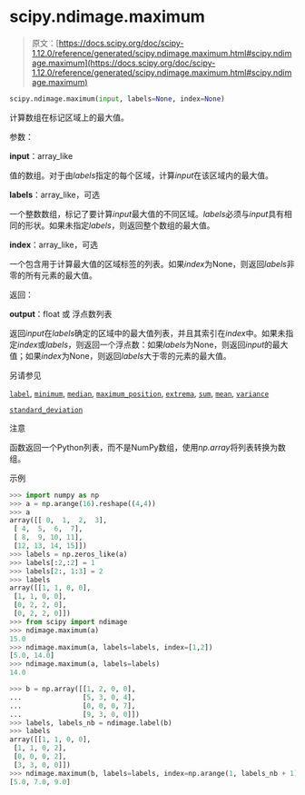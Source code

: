 # scipy.ndimage.maximum

> 原文：[https://docs.scipy.org/doc/scipy-1.12.0/reference/generated/scipy.ndimage.maximum.html#scipy.ndimage.maximum](https://docs.scipy.org/doc/scipy-1.12.0/reference/generated/scipy.ndimage.maximum.html#scipy.ndimage.maximum)

```py
scipy.ndimage.maximum(input, labels=None, index=None)
```

计算数组在标记区域上的最大值。

参数：

**input**：array_like

值的数组。对于由*labels*指定的每个区域，计算*input*在该区域内的最大值。

**labels**：array_like，可选

一个整数数组，标记了要计算*input*最大值的不同区域。*labels*必须与*input*具有相同的形状。如果未指定*labels*，则返回整个数组的最大值。

**index**：array_like，可选

一个包含用于计算最大值的区域标签的列表。如果*index*为None，则返回*labels*非零的所有元素的最大值。

返回：

**output**：float 或 浮点数列表

返回*input*在*labels*确定的区域中的最大值列表，并且其索引在*index*中。如果未指定*index*或*labels*，则返回一个浮点数：如果*labels*为None，则返回*input*的最大值；如果*index*为None，则返回*labels*大于零的元素的最大值。

另请参见

[`label`](scipy.ndimage.label.html#scipy.ndimage.label "scipy.ndimage.label"), [`minimum`](scipy.ndimage.minimum.html#scipy.ndimage.minimum "scipy.ndimage.minimum"), [`median`](scipy.ndimage.median.html#scipy.ndimage.median "scipy.ndimage.median"), [`maximum_position`](scipy.ndimage.maximum_position.html#scipy.ndimage.maximum_position "scipy.ndimage.maximum_position"), [`extrema`](scipy.ndimage.extrema.html#scipy.ndimage.extrema "scipy.ndimage.extrema"), [`sum`](https://docs.python.org/3/library/functions.html#sum "(在 Python v3.12 中)"), [`mean`](scipy.ndimage.mean.html#scipy.ndimage.mean "scipy.ndimage.mean"), [`variance`](scipy.ndimage.variance.html#scipy.ndimage.variance "scipy.ndimage.variance")

[`standard_deviation`](scipy.ndimage.standard_deviation.html#scipy.ndimage.standard_deviation "scipy.ndimage.standard_deviation")

注意

函数返回一个Python列表，而不是NumPy数组，使用*np.array*将列表转换为数组。

示例

```py
>>> import numpy as np
>>> a = np.arange(16).reshape((4,4))
>>> a
array([[ 0,  1,  2,  3],
 [ 4,  5,  6,  7],
 [ 8,  9, 10, 11],
 [12, 13, 14, 15]])
>>> labels = np.zeros_like(a)
>>> labels[:2,:2] = 1
>>> labels[2:, 1:3] = 2
>>> labels
array([[1, 1, 0, 0],
 [1, 1, 0, 0],
 [0, 2, 2, 0],
 [0, 2, 2, 0]])
>>> from scipy import ndimage
>>> ndimage.maximum(a)
15.0
>>> ndimage.maximum(a, labels=labels, index=[1,2])
[5.0, 14.0]
>>> ndimage.maximum(a, labels=labels)
14.0 
```

```py
>>> b = np.array([[1, 2, 0, 0],
...               [5, 3, 0, 4],
...               [0, 0, 0, 7],
...               [9, 3, 0, 0]])
>>> labels, labels_nb = ndimage.label(b)
>>> labels
array([[1, 1, 0, 0],
 [1, 1, 0, 2],
 [0, 0, 0, 2],
 [3, 3, 0, 0]])
>>> ndimage.maximum(b, labels=labels, index=np.arange(1, labels_nb + 1))
[5.0, 7.0, 9.0] 
```

